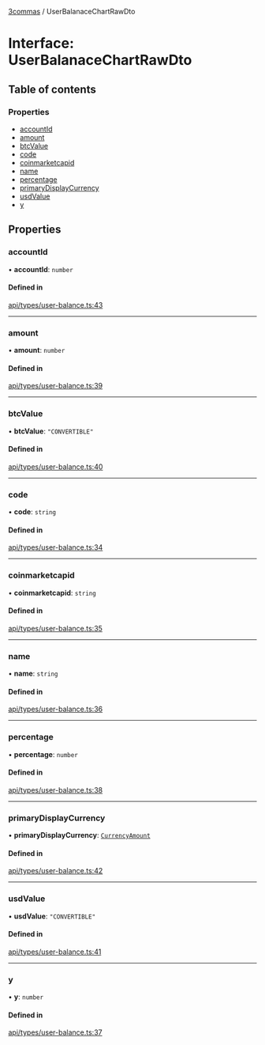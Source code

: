 [3commas](../README.md) / UserBalanaceChartRawDto

# Interface: UserBalanaceChartRawDto

## Table of contents

### Properties

- [accountId](UserBalanaceChartRawDto.md#accountid)
- [amount](UserBalanaceChartRawDto.md#amount)
- [btcValue](UserBalanaceChartRawDto.md#btcvalue)
- [code](UserBalanaceChartRawDto.md#code)
- [coinmarketcapid](UserBalanaceChartRawDto.md#coinmarketcapid)
- [name](UserBalanaceChartRawDto.md#name)
- [percentage](UserBalanaceChartRawDto.md#percentage)
- [primaryDisplayCurrency](UserBalanaceChartRawDto.md#primarydisplaycurrency)
- [usdValue](UserBalanaceChartRawDto.md#usdvalue)
- [y](UserBalanaceChartRawDto.md#y)

## Properties

### accountId

• **accountId**: `number`

#### Defined in

[api/types/user-balance.ts:43](https://github.com/ozum/3commas/blob/b3896a3/src/api/types/user-balance.ts#L43)

___

### amount

• **amount**: `number`

#### Defined in

[api/types/user-balance.ts:39](https://github.com/ozum/3commas/blob/b3896a3/src/api/types/user-balance.ts#L39)

___

### btcValue

• **btcValue**: ``"CONVERTIBLE"``

#### Defined in

[api/types/user-balance.ts:40](https://github.com/ozum/3commas/blob/b3896a3/src/api/types/user-balance.ts#L40)

___

### code

• **code**: `string`

#### Defined in

[api/types/user-balance.ts:34](https://github.com/ozum/3commas/blob/b3896a3/src/api/types/user-balance.ts#L34)

___

### coinmarketcapid

• **coinmarketcapid**: `string`

#### Defined in

[api/types/user-balance.ts:35](https://github.com/ozum/3commas/blob/b3896a3/src/api/types/user-balance.ts#L35)

___

### name

• **name**: `string`

#### Defined in

[api/types/user-balance.ts:36](https://github.com/ozum/3commas/blob/b3896a3/src/api/types/user-balance.ts#L36)

___

### percentage

• **percentage**: `number`

#### Defined in

[api/types/user-balance.ts:38](https://github.com/ozum/3commas/blob/b3896a3/src/api/types/user-balance.ts#L38)

___

### primaryDisplayCurrency

• **primaryDisplayCurrency**: [`CurrencyAmount`](CurrencyAmount.md)

#### Defined in

[api/types/user-balance.ts:42](https://github.com/ozum/3commas/blob/b3896a3/src/api/types/user-balance.ts#L42)

___

### usdValue

• **usdValue**: ``"CONVERTIBLE"``

#### Defined in

[api/types/user-balance.ts:41](https://github.com/ozum/3commas/blob/b3896a3/src/api/types/user-balance.ts#L41)

___

### y

• **y**: `number`

#### Defined in

[api/types/user-balance.ts:37](https://github.com/ozum/3commas/blob/b3896a3/src/api/types/user-balance.ts#L37)
